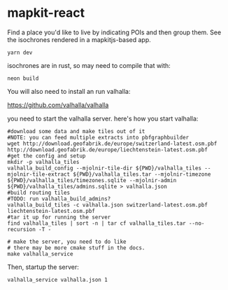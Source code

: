 # mapkit-react

Find a place you'd like to live by indicating POIs and then group them. See the isochrones rendered in a mapkitjs-based app. 

`yarn dev`

isochrones are in rust, so may need to compile that with:

`neon build`

You will also need to install an run valhalla:

https://github.com/valhalla/valhalla

you need to start the valhalla server. here's how you start valhalla:

```shell
#download some data and make tiles out of it
#NOTE: you can feed multiple extracts into pbfgraphbuilder
wget http://download.geofabrik.de/europe/switzerland-latest.osm.pbf http://download.geofabrik.de/europe/liechtenstein-latest.osm.pbf
#get the config and setup
mkdir -p valhalla_tiles
valhalla_build_config --mjolnir-tile-dir ${PWD}/valhalla_tiles --mjolnir-tile-extract ${PWD}/valhalla_tiles.tar --mjolnir-timezone ${PWD}/valhalla_tiles/timezones.sqlite --mjolnir-admin ${PWD}/valhalla_tiles/admins.sqlite > valhalla.json
#build routing tiles
#TODO: run valhalla_build_admins?
valhalla_build_tiles -c valhalla.json switzerland-latest.osm.pbf liechtenstein-latest.osm.pbf
#tar it up for running the server
find valhalla_tiles | sort -n | tar cf valhalla_tiles.tar --no-recursion -T -

# make the server, you need to do like
# there may be more cmake stuff in the docs.
make valhalla_service
```
Then, startup the server:
```
valhalla_service valhalla.json 1
```
